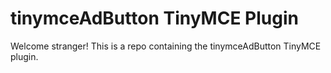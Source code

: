 # tinymceAdButton TinyMCE Plugin

Welcome stranger! This is a repo containing the tinymceAdButton TinyMCE plugin.
